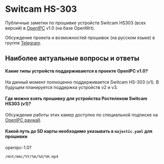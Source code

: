 Switcam HS-303
==============

Публичные заметки по прошивке устройств Switcam HS303 (всех версий) в
[OpenIPC](https://openipc.org) v1.0 (на базе OpenWrt).

Обсуждение проекта и возможностей прошивок (на русском языке) в группе
[Telegram](https://t.me/openipc_modding).

Наиболее актуальные вопросы и ответы
------------------------------------

#### Какие типы устройств поддерживаются в проекте OpenIPC v1.0?

На данный момент полноценно поддерживается Switcam HS-303 (v1).
В будущем планируется поддержка устройств v2 и v3.

#### Где можно взять прошивку для устройства Ростелеком Switcam HS303 (v1)?

Обсуждение работы этих камер доступно по специальной подписке на
[OpenIPC paywall](https://paywall.pw/openipc).

#### Какой путь до SD карты необходимо указывать в `majestic.yaml` для прошивки
openipc-1.0?

`/mnt/mmc/%Y/%m/%d/%H.mp4`
